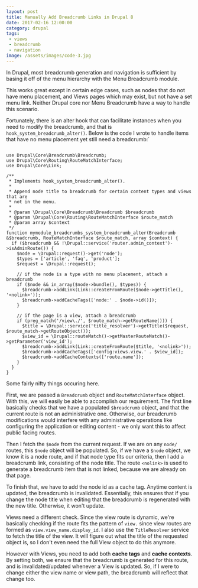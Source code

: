 ```yaml
---
layout: post
title: Manually Add Breadcrumb Links in Drupal 8
date: 2017-02-16 12:00:00
category: drupal
tags:
 - views
 - breadcrumb
 - navigation
image: /assets/images/code-3.jpg
---
```


In Drupal, most breadcrumb generation and navigation is sufficient by basing it off of the menu hierarchy with the Menu Breadcrumb module.

This works great except in certain edge cases, such as nodes that do not have menu placement, and Views pages which may exist, but not have a set menu link. Neither Drupal core nor Menu Breadcrumb have a way to handle this scenario.

Fortunately, there is an alter hook that can facilitate instances when you need to modify the breadcrumb, and that is `hook_system_breadcrumb_alter()`. Below is the code I wrote to handle items that have no menu placement yet still need a breadcrumb:`

<pre class="language-php"><code class="language-php">
use Drupal\Core\Breadcrumb\Breadcrumb;
use Drupal\Core\Routing\RouteMatchInterface;
use Drupal\Core\Link;

/**
 * Implements hook_system_breadcrumb_alter().
 *
 * Append node title to breadcrumb for certain content types and views that are 
 * not in the menu.
 *
 * @param \Drupal\Core\Breadcrumb\Breadcrumb $breadcrumb
 * @param \Drupal\Core\Routing\RouteMatchInterface $route_match
 * @param array $context
 */
function mymodule_breadcrumbs_system_breadcrumb_alter(Breadcrumb &$breadcrumb, RouteMatchInterface $route_match, array $context) {
  if ($breadcrumb && !\Drupal::service('router.admin_context')->isAdminRoute()) {
    $node = \Drupal::request()->get('node');
    $types = ['article', 'faq', 'product'];
    $request = \Drupal::request();

    // if the node is a type with no menu placement, attach a breadcrumb
    if ($node && in_array($node->bundle(), $types)) {
      $breadcrumb->addLink(Link::createFromRoute($node->getTitle(), '&lt;nolink&gt;'));
      $breadcrumb->addCacheTags(['node:' . $node->id()]);
    }

    // if the page is a view, attach a breadcrumb
    if (preg_match('/view\./', $route_match->getRouteName())) {
      $title = \Drupal::service('title_resolver')->getTitle($request, $route_match->getRouteObject());
      $view_id = \Drupal::routeMatch()->getMasterRouteMatch()->getParameter('view_id');
      $breadcrumb->addLink(Link::createFromRoute($title, '&lt;nolink&gt;'));
      $breadcrumb->addCacheTags(['config:views.view.' . $view_id]);
      $breadcrumb->addCacheContexts(['route.name']);
    }
  }
}
</code></pre>

Some fairly nifty things occuring here.

First, we are passed a `Breadcrumb` object and `RouteMatchInterface` object. With this, we will easily be able to accomplish our requirement. The first line basically checks that we have a populated `$breadcrumb` object, and that the current route is not an administrative one. Otherwise, our breadcrumb modifications would interfere with any administrative operations like configuring the application or editing content - we only want this to affect public facing routes.

Then I fetch the `$node` from the current request. If we are on any `node/` routes, this `$node` object will be populated. So, if we have a `$node` object, we know it is a node route, and if that node type fits our criteria, then I add a breadcrumb link, consisting of the node title. The route `<nolink>` is used to generate a breadcrumb item that is not linked, because we are already on that page.

To finish that, we have to add the node id as a cache tag. Anytime content is updated, the breadcrumb is invalidated. Essentially, this ensures that if you change the node title when editing that the breadcrumb is regenerated with the new title. Otherwise, it won't update.

Views need a different check. Since the view route is dynamic, we're basically checking if the route fits the pattern of `view.` since view routes are formed as `view.view_name.display_id`. I also use the `TitleResolver` service to fetch the title of the view. It will figure out what the title of the requested object is, so I don't even need the full View object to do this anymore.

However with Views, you need to add both **cache tags** and **cache contexts**. By setting both, we ensure that the breadcrumb is generated for this route, and is invalidated/updated whenever a View is updated. So, if I were to change either the view name or view path, the breadcrumb will reflect that change too.
